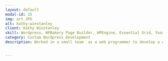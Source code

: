 ```yaml
---
layout: default
modal-id: 15
img: art.JPG
alt: kathy-winstanley 
client: Kathy Winstanley
skill: Wordpress, WPBakery Page Builder, WPEngine, Essential Grid, Yoast SEO, PHP, HTML, CSS, JavaScript, Ajax, Plugin Development, Theme Customization
category: Custom Wordpress Development
description: Worked in a small team  as a web programmer to develop a website to showcase a searchable gallery which includes elegant water colors, oils, florals, landscapes and places created by Kathy Winstanley. Following are some specific tasks that I have worked on. <ul><li>Designed web pages using WPBakery Page Builder</li><li>Customized plugin development</li><li>Customized theme</li><li>Set up gallery with Essential Grid</li><li>Mobile Responsive Development for the site</li><li>Search optimization with Yoast SEO</li><li>Manage/Backup/Migrate website within WPEngine Dev, Staging, and Production</li></ul><br><button name="button2" onclick="window.open('https://kathywinstanley.com/')"> View Site</button>


---
```

